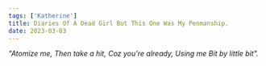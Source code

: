 ```yaml
---  
tags: ['Katherine']
title: Diaries Of A Dead Girl But This One Was My Penmanship.
date: 2023-03-03
---
```


*"Atomize me,*
*Then take a hit,*
*Coz you're already,*
*Using me*
*Bit by little bit".*
